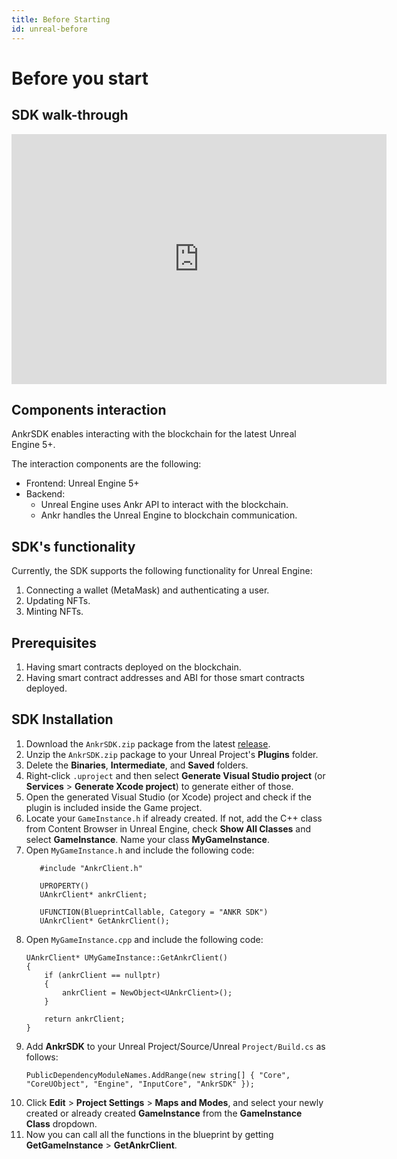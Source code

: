 ```yaml
---
title: Before Starting
id: unreal-before
---
```

# Before you start
## SDK walk-through

<iframe width="600" height="400" src="https://www.youtube.com/embed/lvhW_9y2lEc" title="YouTube video player" frameborder="0" allow="accelerometer; autoplay; clipboard-write; encrypted-media; gyroscope; picture-in-picture" allowfullscreen></iframe>

## Components interaction

AnkrSDK enables interacting with the blockchain for the latest Unreal Engine 5+.

The interaction components are the following:

* Frontend: Unreal Engine 5+
* Backend:
  * Unreal Engine uses Ankr API to interact with the blockchain.
  * Ankr handles the Unreal Engine to blockchain communication.

## SDK's functionality

Currently, the SDK supports the following functionality for Unreal Engine:

1. Connecting a wallet (MetaMask) and authenticating a user.
2. Updating NFTs.
3. Minting NFTs.

## Prerequisites

1. Having smart contracts deployed on the blockchain.
2. Having smart contract addresses and ABI for those smart contracts deployed.

## SDK Installation

1. Download the `AnkrSDK.zip` package from the latest [release](https://github.com/Ankr-network/game-unreal-sdk/releases).
2. Unzip the `AnkrSDK.zip` package to your Unreal Project's **Plugins** folder.
3. Delete the **Binaries**, **Intermediate**, and **Saved** folders.
4. Right-click `.uproject` and then select **Generate Visual Studio project** (or **Services** > **Generate Xcode project**) to generate either of those.
5. Open the generated Visual Studio (or Xcode) project and check if the plugin is included inside the Game project.
6. Locate your `GameInstance.h` if already created. If not, add the C++ class from Content Browser in Unreal Engine, check **Show All Classes** and select **GameInstance**. Name your class **MyGameInstance**.
7. Open `MyGameInstance.h` and include the following code:
    ```
       #include "AnkrClient.h"
    
       UPROPERTY()
       UAnkrClient* ankrClient;
    
       UFUNCTION(BlueprintCallable, Category = "ANKR SDK")
       UAnkrClient* GetAnkrClient();
    ```
8. Open `MyGameInstance.cpp` and include the following code:
    ```
    UAnkrClient* UMyGameInstance::GetAnkrClient()
    {
        if (ankrClient == nullptr)
        {
            ankrClient = NewObject<UAnkrClient>();
        }
    
        return ankrClient;
    }
    ```
9. Add **AnkrSDK** to your Unreal Project/Source/Unreal `Project/Build.cs` as follows:
    ```
    PublicDependencyModuleNames.AddRange(new string[] { "Core", "CoreUObject", "Engine", "InputCore", "AnkrSDK" });
    ```
10. Click **Edit** > **Project Settings** > **Maps and Modes**, and select your newly created or already created **GameInstance** from the **GameInstance Class** dropdown.
11. Now you can call all the functions in the blueprint by getting **GetGameInstance** > **GetAnkrClient**.